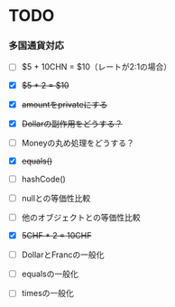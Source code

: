 # TODO

### 多国通貨対応
- [ ] $5 + 10CHN = $10（レートが2:1の場合） 
- [x] ~~$5 * 2 = $10~~
- [x] ~~amountをprivateにする~~
- [x] ~~Dollarの副作用をどうする？~~
- [ ] Moneyの丸め処理をどうする？
- [x] ~~equals()~~
- [ ] hashCode()
- [ ] nullとの等価性比較
- [ ] 他のオブジェクトとの等価性比較
- [x] ~~5CHF * 2 = 10CHF~~
- [ ] DollarとFrancの一般化
- [ ] equalsの一般化
- [ ] timesの一般化

